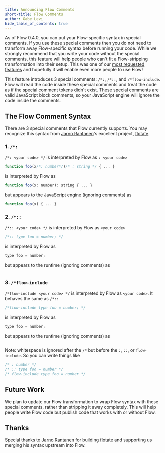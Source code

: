 ```yaml
---
title: Announcing Flow Comments
short-title: Flow Comments
author: Gabe Levi
hide_table_of_contents: true
---
```


As of Flow 0.4.0, you can put your Flow-specific syntax in special comments. If you use these special comments then you do not need to transform away Flow-specific syntax before running your code. While we strongly recommend that you write your code without the special comments, this feature will help people who can't fit a Flow-stripping transformation into their setup. This was one of our [most requested features](https://github.com/facebook/flow/issues/3) and hopefully it will enable even more people to use Flow!

This feature introduces 3 special comments: `/*:`, `/*::`, and `/*flow-include`. Flow will read the code inside these special comments and treat the code as if the special comment tokens didn't exist. These special comments are valid JavaScript block comments, so your JavaScript engine will ignore the code inside the comments.

<!--truncate-->

## The Flow Comment Syntax

There are 3 special comments that Flow currently supports. You may recognize this syntax from [Jarno Rantanen](https://github.com/jareware)'s excellent project, [flotate](https://github.com/jareware/flotate).

### 1. `/*:`

`/*: <your code> */` is interpreted by Flow as `: <your code>`

```JavaScript
function foo(x/*: number*/)/* : string */ { ... }
```

is interpreted by Flow as

```JavaScript
function foo(x: number): string { ... }
```

but appears to the JavaScript engine (ignoring comments) as

```JavaScript
function foo(x) { ... }
```

### 2. `/*::`

`/*:: <your code> */` is interpreted by Flow as `<your code>`

```JavaScript
/*:: type foo = number; */
```

is interpreted by Flow as

```JavaScript
type foo = number;
```

but appears to the runtime (ignoring comments) as

```JavaScript

```

### 3. `/*flow-include`

`/*flow-include <your code> */` is interpreted by Flow as `<your code>`. It behaves the same as `/*::`

```JavaScript
/*flow-include type foo = number; */
```

is interpreted by Flow as

```JavaScript
type foo = number;
```

but appears to the runtime (ignoring comments) as

```JavaScript

```

Note: whitespace is ignored after the `/*` but before the `:`, `::`, or `flow-include`. So you can write things like

```JavaScript
/* : number */
/* :: type foo = number */
/* flow-include type foo = number */
```

## Future Work

We plan to update our Flow transformation to wrap Flow syntax with these special comments, rather than stripping it away completely. This will help people write Flow code but publish code that works with or without Flow.

## Thanks

Special thanks to [Jarno Rantanen](https://github.com/jareware) for building [flotate](https://github.com/jareware/flotate) and supporting us merging his syntax upstream into Flow.
